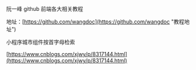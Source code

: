 阮一峰 github 前端各大相关教程

地址：[https://github.com/wangdoc](https://github.com/wangdoc "教程地址")



小程序城市组件按首字母检索

[https://www.cnblogs.com/xjwy/p/8317144.html](https://www.cnblogs.com/xjwy/p/8317144.html)

